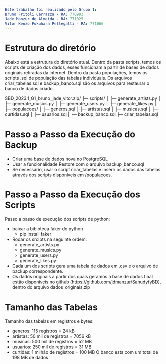 ```yaml
---
Este trabalho foi realizado pelo Grupo 1:
Bruno Fritoli Carrazza - RA: 770993
Jade Manzur de Almeida - RA: 771025
Vitor Kenzo Fukuhara Pellegatti - RA: 771066
---
```


# Estrutura do diretório
Abaixo está a estrutura do diretório atual. 
Dentro da pasta scripts, temos os scripts de criação dos dados, esses funcionam a partir de bases de dados originais retiradas da internet.
Dentro da pasta populações, temos os scripts .sql de população das tabelas individuais.
Os arquivos criar_tabelas.sql e backup_banco.sql são os arquivos para restaurar o banco de dados criado.


SBD_2023.1_G1_bruno_jade_vitor.zip/
├─ scripts/
│  ├─ generate_artists.py
│  ├─ generate_musics.py
│  ├─ generate_users.py
│  ├─ generate_likes.py
|
├─ populacoes/
│  ├─ generos.sql
│  ├─ artistas.sql
│  ├─ musicas.sql
│  ├─ curtidas.sql
│  ├─ usuarios.sql
|
├─ backup_banco.sql
├─ criar_tabelas.sql


# Passo a Passo da Execução do Backup
- Criar uma base de dados nova no PostgreSQL
- Usar a funcionalidade Restore com o arquivo backup_banco.sql  
- Se necessário, usar o script criar_tabelas e inserir os dados das tabelas através dos scripts disponíveis em /populacoes.

# Passo a Passo da Execução dos Scripts

Passo a passo de execução dos scripts de python:
- baixar a bibloteca faker do python
   - pip install faker
- Rodar os srcipts na seguinte ordem:
   - generate_artists.py
   - generate_musics.py
   - generate_users.py
   - generate_likes.py
- Cada um dos scripts gera uma tabela de dados em .csv e o arquivo de backup correspondente.
- Os dados originais a partir dos quais geramos a base de dados final estão disponíveis no github (https://github.com/jdmanzur/SahudyfyBD), dentro do arquivo dados_originais.zip

# Tamanho das Tabelas

Tamanho das tabelas em registros e bytes:
- generos: 115 registros = 24 kB
- artistas: 50 mil de registros = 7056 kB
- musicas: 500 mil de registros = 52 MB
- usuarios: 250 mil de registros = 31 MB
- curtidas: 1 milhão de registros = 100 MB
O banco esta com um total de 198 MB de dados
